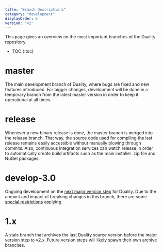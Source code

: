 ```yaml
---
title: "Branch Descriptions"
category: "development"
displayOrder: 0
version: "v2"
---
```


This page gives an overview on the most important branches of the Duality repository.

* TOC
{:toc}

# master

The main development branch of Duality, where bugs are fixed and new features introduced. For bigger changes, development will be done in a temporary branch from the latest master version in order to keep it operational at all times.

# release

Whenever a new binary release is done, the master branch is merged into the release branch. That way, the source code used for compiling the last release remains easily accessible without manually plowing through commits. Also, continuous integration services can watch release in order to automatically create build artifacts such as the main installer .zip file and NuGet packages.

# develop-3.0

Ongoing development on the [next major version step](https://github.com/AdamsLair/duality/milestone/6) for Duality. Due to the amount and impact of breaking changes in this branch, there are some [special restrictions](https://github.com/AdamsLair/duality/wiki/Development-Cycle) applying.

# 1.x

A stale branch that archives the last Duality source version before the major version step to v2.x. Future version steps will likely spawn their own archive branches.
